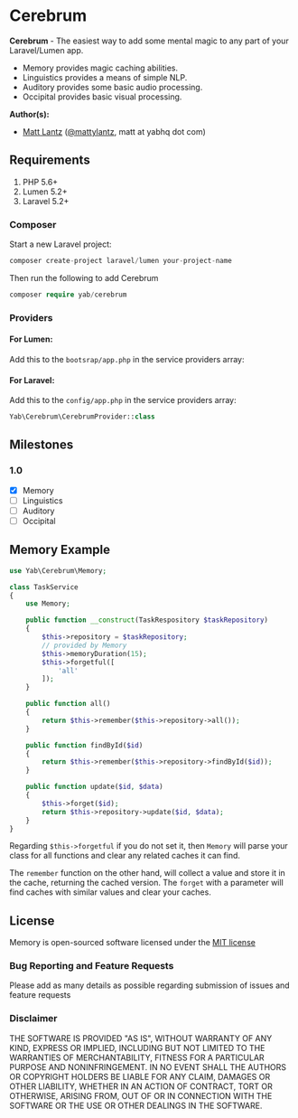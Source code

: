 # Cerebrum

**Cerebrum** - The easiest way to add some mental magic to any part of your Laravel/Lumen app.

* Memory provides magic caching abilities.
* Linguistics provides a means of simple NLP.
* Auditory provides some basic audio processing.
* Occipital provides basic visual processing.

**Author(s):**
* [Matt Lantz](https://github.com/mlantz) ([@mattylantz](http://twitter.com/mattylantz), matt at yabhq dot com)

## Requirements

1. PHP 5.6+
3. Lumen 5.2+
3. Laravel 5.2+

### Composer
Start a new Laravel project:
```php
composer create-project laravel/lumen your-project-name
```

Then run the following to add Cerebrum
```php
composer require yab/cerebrum
```

### Providers

#### For Lumen:
Add this to the `bootsrap/app.php` in the service providers array:

#### For Laravel:
Add this to the `config/app.php` in the service providers array:

```php
Yab\Cerebrum\CerebrumProvider::class
```

## Milestones

### 1.0
- [x] Memory
- [ ] Linguistics
- [ ] Auditory
- [ ] Occipital

## Memory Example

```php
use Yab\Cerebrum\Memory;

class TaskService
{
    use Memory;

    public function __construct(TaskRespository $taskRepository)
    {
        $this->repository = $taskRepository;
        // provided by Memory
        $this->memoryDuration(15);
        $this->forgetful([
            'all'
        ]);
    }

    public function all()
    {
        return $this->remember($this->repository->all());
    }

    public function findById($id)
    {
        return $this->remember($this->repository->findById($id));
    }

    public function update($id, $data)
    {
        $this->forget($id);
        return $this->repository->update($id, $data);
    }
}
```

Regarding `$this->forgetful` if you do not set it, then `Memory` will parse your class for all functions and clear any related caches it can find.

The `remember` function on the other hand, will collect a value and store it in the cache,
returning the cached version. The `forget` with a parameter will find caches with similar values and clear your caches.

## License
Memory is open-sourced software licensed under the [MIT license](http://opensource.org/licenses/MIT)

### Bug Reporting and Feature Requests
Please add as many details as possible regarding submission of issues and feature requests

### Disclaimer
THE SOFTWARE IS PROVIDED "AS IS", WITHOUT WARRANTY OF ANY KIND, EXPRESS OR IMPLIED, INCLUDING BUT NOT LIMITED TO THE WARRANTIES OF MERCHANTABILITY, FITNESS FOR A PARTICULAR PURPOSE AND NONINFRINGEMENT. IN NO EVENT SHALL THE AUTHORS OR COPYRIGHT HOLDERS BE LIABLE FOR ANY CLAIM, DAMAGES OR OTHER LIABILITY, WHETHER IN AN ACTION OF CONTRACT, TORT OR OTHERWISE, ARISING FROM, OUT OF OR IN CONNECTION WITH THE SOFTWARE OR THE USE OR OTHER DEALINGS IN THE SOFTWARE.
